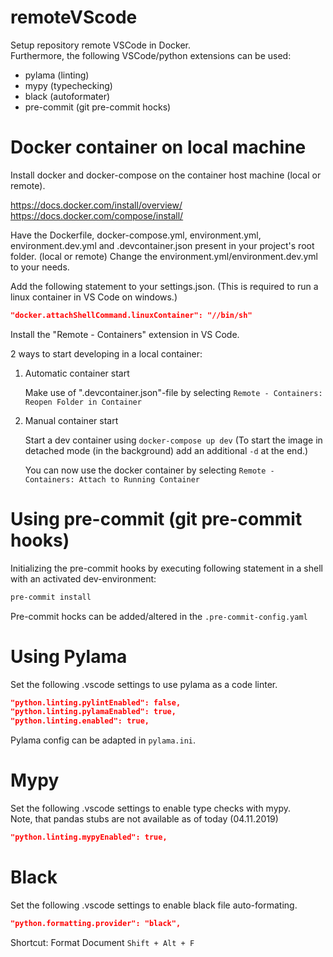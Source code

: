 # remoteVScode
Setup repository remote VSCode in Docker. \
Furthermore, the following VSCode/python extensions can be used:
- pylama (linting)
- mypy (typechecking)
- black (autoformater)
- pre-commit (git pre-commit hocks)

# Docker container on local machine

Install docker and docker-compose on the container host machine (local or remote).

https://docs.docker.com/install/overview/
https://docs.docker.com/compose/install/

Have the Dockerfile, docker-compose.yml, environment.yml, environment.dev.yml and .devcontainer.json present in your project's root folder. (local or remote) Change the environment.yml/environment.dev.yml to your needs.

Add the following statement to your settings.json. (This is required to run a linux container in VS Code on windows.)
```json
"docker.attachShellCommand.linuxContainer": "//bin/sh"
```

Install the "Remote - Containers" extension in VS Code.

2 ways to start developing in a local container:

1. Automatic container start

    Make use of ".devcontainer.json"-file by selecting ```Remote - Containers: Reopen Folder in Container```

2. Manual container start

    Start a dev container using ```docker-compose up dev``` (To start the image in detached mode (in the background) add an additional ```-d``` at the end.)

    You can now use the docker container by selecting ```Remote - Containers: Attach to Running Container```

# Using pre-commit (git pre-commit hooks)

Initializing the pre-commit hooks by executing following statement in a shell with an activated dev-environment:

```bash
pre-commit install
```

Pre-commit hocks can be added/altered in  the ```.pre-commit-config.yaml```

# Using Pylama
Set the following .vscode settings to use pylama as a code linter.
```json
"python.linting.pylintEnabled": false,
"python.linting.pylamaEnabled": true,
"python.linting.enabled": true,
```

Pylama config can be adapted in `pylama.ini`.

#  Mypy
Set the following .vscode settings to enable type checks with mypy. \
Note, that pandas stubs are not available as of today (04.11.2019)
```json
"python.linting.mypyEnabled": true,
```

# Black
Set the following .vscode settings to enable black file auto-formating.
```json
"python.formatting.provider": "black",
```
Shortcut: Format Document ```Shift + Alt + F```